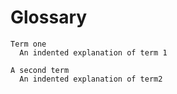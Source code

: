 # Glossary
```{glossary}
Term one
  An indented explanation of term 1

A second term
  An indented explanation of term2
```